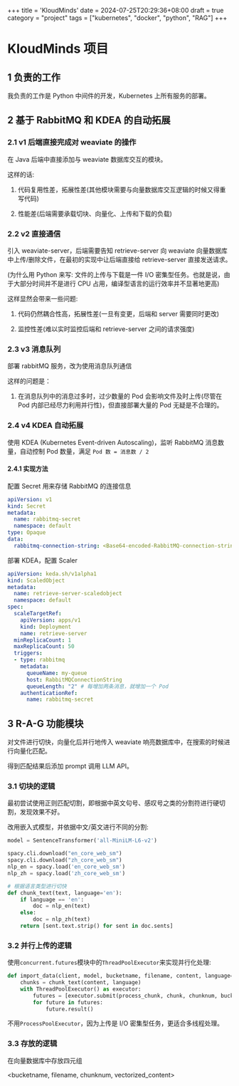 +++
title = 'KloudMinds'
date = 2024-07-25T20:29:36+08:00
draft = true
category = "project"
tags = ["kubernetes", "docker", "python", "RAG"]
+++

# KloudMinds 项目

## 1 负责的工作

我负责的工作是 Python 中间件的开发，Kubernetes 上所有服务的部署。

## 2 基于 RabbitMQ 和 KDEA 的自动拓展

### 2.1 v1 后端直接完成对 weaviate 的操作
在 Java 后端中直接添加与 weaviate 数据库交互的模块。

这样的话:

1. 代码复用性差，拓展性差(其他模块需要与向量数据库交互逻辑的时候又得重写代码)

2. 性能差(后端需要承载切块、向量化、上传和下载的负载)

### 2.2 v2 直接通信
引入 weaviate-server，后端需要告知 retrieve-server 向 weaviate 向量数据库中上传/删除文件，在最初的实现中让后端直接给 retrieve-server 直接发送请求。

(为什么用 Python 来写: 文件的上传与下载是一件 I/O 密集型任务。也就是说，由于大部分时间并不是进行 CPU 占用，编译型语言的运行效率并不显著地更高)

这样显然会带来一些问题:

1. 代码仍然耦合性高，拓展性差(一旦有变更，后端和 server 需要同时更改)

2. 监控性差(难以实时监控后端和 retrieve-server 之间的请求强度)

### 2.3 v3 消息队列
部署 rabbitMQ 服务，改为使用消息队列通信

这样的问题是：

1. 在消息队列中的消息过多时，过少数量的 Pod 会影响文件及时上传(尽管在 Pod 内部已经尽力利用并行性)，但直接部署大量的 Pod 无疑是不合理的。

### 2.4 v4 KDEA 自动拓展
使用 KDEA (Kubernetes Event-driven Autoscaling)，监听 RabbitMQ 消息数量，自动控制 Pod 数量，满足 `Pod 数 = 消息数 / 2`

#### 2.4.1 实现方法
配置 Secret 用来存储 RabbitMQ 的连接信息

```yaml
apiVersion: v1
kind: Secret
metadata:
  name: rabbitmq-secret
  namespace: default
type: Opaque
data:
  rabbitmq-connection-string: <Base64-encoded-RabbitMQ-connection-string>
```

部署 KDEA，配置 Scaler

```yaml
apiVersion: keda.sh/v1alpha1
kind: ScaledObject
metadata:
  name: retrieve-server-scaledobject
  namespace: default
spec:
  scaleTargetRef:
    apiVersion: apps/v1
    kind: Deployment
    name: retrieve-server
  minReplicaCount: 1
  maxReplicaCount: 50
  triggers:
  - type: rabbitmq
    metadata:
      queueName: my-queue
      host: RabbitMQConnectionString
      queueLength: "2" # 每增加两条消息，就增加一个 Pod
    authenticationRef:
      name: rabbitmq-secret
```

## 3 R-A-G 功能模块
对文件进行切快，向量化后并行地传入 weaviate 响亮数据库中，在搜索的时候进行向量化匹配。

得到匹配结果后添加 prompt 调用 LLM API。

### 3.1 切块的逻辑
最初尝试使用正则匹配切割，即根据中英文句号、感叹号之类的分割符进行硬切割，发现效果不好。

改用嵌入式模型，并依据中文/英文进行不同的分割:

```python
model = SentenceTransformer('all-MiniLM-L6-v2')

spacy.cli.download("en_core_web_sm")
spacy.cli.download("zh_core_web_sm")
nlp_en = spacy.load('en_core_web_sm')
nlp_zh = spacy.load('zh_core_web_sm')

# 根据语言类型进行切快
def chunk_text(text, language='en'):
    if language == 'en':
        doc = nlp_en(text)
    else:
        doc = nlp_zh(text)
    return [sent.text.strip() for sent in doc.sents]
```

### 3.2 并行上传的逻辑
使用`concurrent.futures`模块中的`ThreadPoolExecutor`来实现并行化处理:

```python
def import_data(client, model, bucketname, filename, content, language='en'):
    chunks = chunk_text(content, language)
    with ThreadPoolExecutor() as executor:
        futures = [executor.submit(process_chunk, chunk, chunknum, bucketname, filename, model, client) for chunknum, chunk in enumerate(chunks)]
        for future in futures:
            future.result()
```

不用`ProcessPoolExecutor`，因为上传是 I/O 密集型任务，更适合多线程处理。

### 3.3 存放的逻辑
在向量数据库中存放四元组 

<bucketname, filename, chunknum, vectorized_content>




